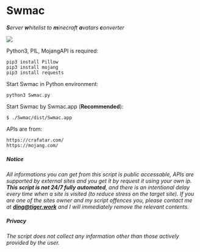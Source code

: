 # Swmac
***S**erver **w**hitelist to **m**inecraft **a**vatars **c**onverter*

![](https://websiteimage-1258728659.cos.na-siliconvalley.myqcloud.com/Swmac.png)

Python3, PIL, MojangAPI is required:

```
pip3 install Pillow
pip3 install mojang
pip3 install requests
```

Start Swmac in Python environment:

```
python3 Swmac.py
```

Start Swmac by Swmac.app  (**Recommended**):

```
$ ./Swmac/dist/Swmac.app
```

APIs are from:

```
https://crafatar.com/
https://mojang.com/
```



##### Notice

*All informations you can get from this script is public accessable, APIs are supported by external sites and you get it by request it using your own ip. **This script is not 24/7 fully automated**, and there is an intentional delay every time when a site is visited (to reduce stress on the target site). If you are one of the sites owner and my script offences you, please contact me at **[ding@tiger.work](mailto:ding@tiger.work)** and I will immediately remove the relevant contents.*

##### Privacy

*The script does not collect any information other than those actively provided by the user.*
